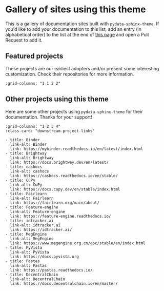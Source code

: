 # Gallery of sites using this theme

This is a gallery of documentation sites built with `pydata-sphinx-theme`. If you'd like
to add your documentation to this list, add an entry (in alphabetical order) to the list
at the end of [this page](https://github.com/pydata/pydata-sphinx-theme/blob/main/docs/examples/gallery.md)
and open a Pull Request to add it.

## Featured projects

These projects are our earliest adopters and/or present some interesting customization.
Check their repositories for more information.

```{gallery-grid} ../_static/gallery.yaml
:grid-columns: "1 1 2 2"
```

## Other projects using this theme

Here are some other projects using `pydata-sphinx-theme` for their documentation.
Thanks for your support!

```{gallery-grid}
:grid-columns: "1 2 3 4"
:class-card: "downstream-project-links"

- title: Binder
  link-alt: Binder
  link: https://mybinder.readthedocs.io/en/latest/index.html
- title: Brightway
  link-alt: Brightway
  link: https://docs.brightway.dev/en/latest/
- title: cashocs
  link-alt: cashocs
  link: https://cashocs.readthedocs.io/en/stable/
- title: CuPy
  link-alt: CuPy
  link: https://docs.cupy.dev/en/stable/index.html
- title: Fairlearn
  link-alt: Fairlearn
  link: https://fairlearn.org/main/about/
- title: Feature-engine
  link-alt: Feature-engine
  link: https://feature-engine.readthedocs.io/
- title: idtracker.ai
  link-alt: idtracker.ai
  link: https://idtracker.ai/
- title: MegEngine
  link-alt: MegEngine
  link: https://www.megengine.org.cn/doc/stable/en/index.html
- title: PyVista
  link-alt: PyVista
  link: https://docs.pyvista.org
- title: Pastas
  link-alt: Pastas
  link: https://pastas.readthedocs.io/
- title: DecentralChain
  link-alt: DecentralChain
  link: https://docs.decentralchain.io/en/master/
```
